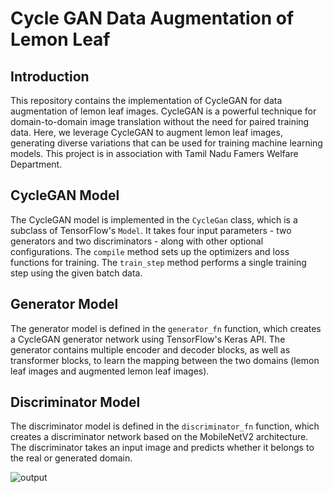 # Cycle GAN Data Augmentation of Lemon Leaf


## Introduction

This repository contains the implementation of CycleGAN for data augmentation of lemon leaf images. CycleGAN is a powerful technique for domain-to-domain image translation without the need for paired training data. Here, we leverage CycleGAN to augment lemon leaf images, generating diverse variations that can be used for training machine learning models. This project is in association with Tamil Nadu Famers Welfare Department.

## CycleGAN Model

The CycleGAN model is implemented in the `CycleGan` class, which is a subclass of TensorFlow's `Model`. It takes four input parameters - two generators and two discriminators - along with other optional configurations. The `compile` method sets up the optimizers and loss functions for training. The `train_step` method performs a single training step using the given batch data.

## Generator Model

The generator model is defined in the `generator_fn` function, which creates a CycleGAN generator network using TensorFlow's Keras API. The generator contains multiple encoder and decoder blocks, as well as transformer blocks, to learn the mapping between the two domains (lemon leaf images and augmented lemon leaf images).

## Discriminator Model

The discriminator model is defined in the `discriminator_fn` function, which creates a discriminator network based on the MobileNetV2 architecture. The discriminator takes an input image and predicts whether it belongs to the real or generated domain.

![output](https://github.com/zayed-haque/Cycle-GAN-data-augmentation-of-Lemon-Leaf/assets/48508566/3c5e537a-8e95-4399-ab2d-84e0586e9f89)
